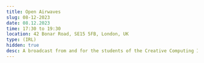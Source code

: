 ```yaml
---
title: Open Airwaves
slug: 08-12-2023
date: 08.12.2023
time: 17:30 to 19:30
location: 42 Bonar Road, SE15 5FB, London, UK
type: (IRL)
hidden: true
desc: A broadcast from and for the students of the Creative Computing Institute (CCI). An invitation to share recent musings or music on the open airwaves. 
---
```

